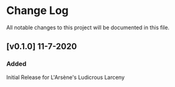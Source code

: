# Change Log
All notable changes to this project will be documented in this file.
<!--
## [Unreleased]
### Added
### Changed
### Deprecated
### Removed
### Fixed
### Security
-->
## [v0.1.0] 11-7-2020
### Added
Initial Release for L'Arsène's Ludicrous Larceny 
